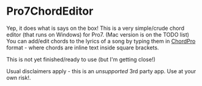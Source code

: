 # Pro7ChordEditor

Yep, it does what is says on the box!
This is a very simple/crude chord editor (that runs on Windows) for Pro7. (Mac version is on the TODO list)
You can add/edit chords to the lyrics of a song by typing them in [ChordPro](https://www.chordpro.org/) format - where chords are inline text inside square brackets.

This is not yet finished/ready to use (but I'm getting close!)

Usual disclaimers apply - this is an *unsupported* 3rd party app. Use at your own risk!.
